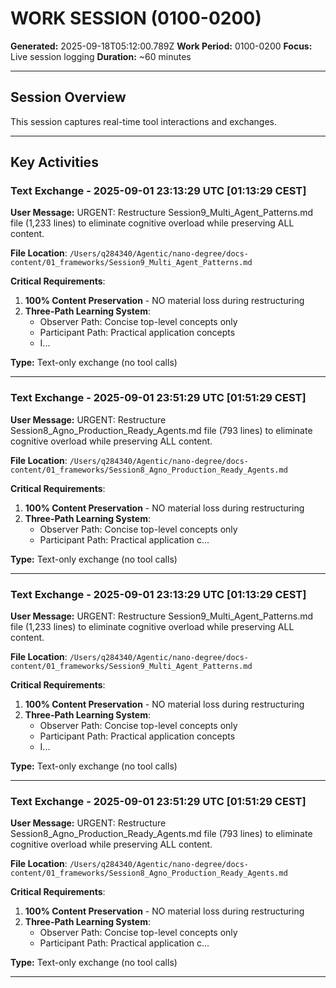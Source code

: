 # WORK SESSION (0100-0200)

**Generated:** 2025-09-18T05:12:00.789Z
**Work Period:** 0100-0200
**Focus:** Live session logging
**Duration:** ~60 minutes

---

## Session Overview

This session captures real-time tool interactions and exchanges.

---

## Key Activities

### Text Exchange - 2025-09-01 23:13:29 UTC [01:13:29 CEST]

**User Message:** URGENT: Restructure Session9_Multi_Agent_Patterns.md file (1,233 lines) to eliminate cognitive overload while preserving ALL content.

**File Location**: `/Users/q284340/Agentic/nano-degree/docs-content/01_frameworks/Session9_Multi_Agent_Patterns.md`

**Critical Requirements**:
1. **100% Content Preservation** - NO material loss during restructuring
2. **Three-Path Learning System**: 
   - Observer Path: Concise top-level concepts only
   - Participant Path: Practical application concepts
   - I...

**Type:** Text-only exchange (no tool calls)

---

### Text Exchange - 2025-09-01 23:51:29 UTC [01:51:29 CEST]

**User Message:** URGENT: Restructure Session8_Agno_Production_Ready_Agents.md file (793 lines) to eliminate cognitive overload while preserving ALL content.

**File Location**: `/Users/q284340/Agentic/nano-degree/docs-content/01_frameworks/Session8_Agno_Production_Ready_Agents.md`

**Critical Requirements**:
1. **100% Content Preservation** - NO material loss during restructuring
2. **Three-Path Learning System**: 
   - Observer Path: Concise top-level concepts only
   - Participant Path: Practical application c...

**Type:** Text-only exchange (no tool calls)

---

### Text Exchange - 2025-09-01 23:13:29 UTC [01:13:29 CEST]

**User Message:** URGENT: Restructure Session9_Multi_Agent_Patterns.md file (1,233 lines) to eliminate cognitive overload while preserving ALL content.

**File Location**: `/Users/q284340/Agentic/nano-degree/docs-content/01_frameworks/Session9_Multi_Agent_Patterns.md`

**Critical Requirements**:
1. **100% Content Preservation** - NO material loss during restructuring
2. **Three-Path Learning System**: 
   - Observer Path: Concise top-level concepts only
   - Participant Path: Practical application concepts
   - I...

**Type:** Text-only exchange (no tool calls)

---

### Text Exchange - 2025-09-01 23:51:29 UTC [01:51:29 CEST]

**User Message:** URGENT: Restructure Session8_Agno_Production_Ready_Agents.md file (793 lines) to eliminate cognitive overload while preserving ALL content.

**File Location**: `/Users/q284340/Agentic/nano-degree/docs-content/01_frameworks/Session8_Agno_Production_Ready_Agents.md`

**Critical Requirements**:
1. **100% Content Preservation** - NO material loss during restructuring
2. **Three-Path Learning System**: 
   - Observer Path: Concise top-level concepts only
   - Participant Path: Practical application c...

**Type:** Text-only exchange (no tool calls)

---

